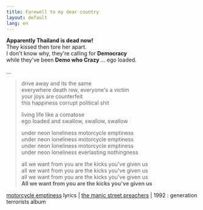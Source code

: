 ```yaml
---
title: Farewell to my dear country
layout: default
lang: en
---
```


<p>
<strong>Apparently Thailand is dead now!</strong><br>
They kissed then tore her apart.<br>
I don't know why, they're calling for <strong>Democracy</strong><br>
while they've been <strong>Demo who Crazy</strong> ... ego loaded.
</p>
<!--break--><p>...</p>
<blockquote cite="http://www.manicstreetpreachers.com/07/music/2007:1992/albums/cd/generation_terrorists/motorcycle_emptiness"><p>
drive away and its the same<br>
everywhere death row, everyone's a victim<br>
your joys are counterfeit<br>
this happiness corrupt political shit</p>
<p>living life like a comatose<br>
ego loaded and swallow, swallow, swallow</p>
<p>under neon loneliness motorcycle emptiness<br>
under neon loneliness motorcycle emptiness<br>
under neon loneliness motorcycle emptiness<br>
under neon loneliness everlasting nothingness</p>
<p>all we want from you are the kicks you've given us<br>
all we want from you are the kicks you've given us<br>
all we want from you are the kicks you've given us<br><strong>All we want from you are the kicks you've given us</strong>
</p>
</blockquote>
<p><a href="http://www.manicstreetpreachers.com/07/music/2007:1992/albums/cd/generation_terrorists/motorcycle_emptiness">motorcycle emptiness</a> lyrics | <a href="http://www.manicstreetpreachers.com/">the manic street preachers</a> | 1992 : generation terrorists album</p>
